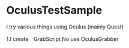 # OculusTestSample
I try various things using Oculus (mainly Quest)

1.I create　GrabScript,No use OculusGrabber
